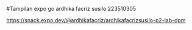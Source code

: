 #Tampilan expo go ardhika facriz susilo 223510305

https://snack.expo.dev/@ardhikafacriz/ardhikafacrizsusilo-p2-lab-dpm
